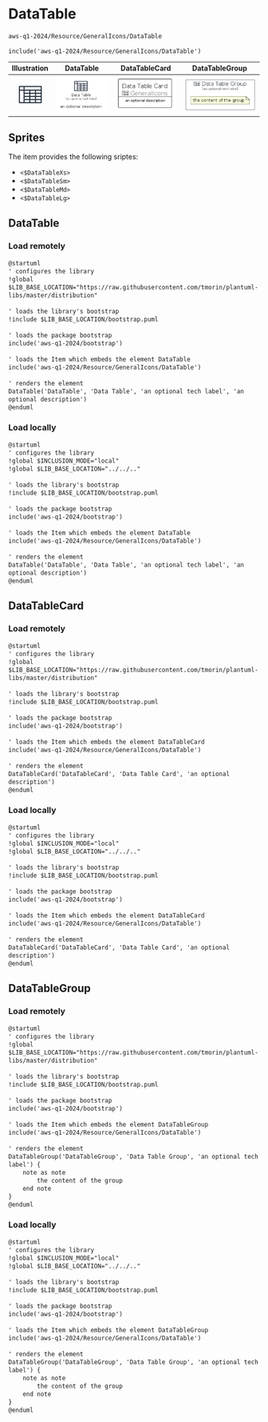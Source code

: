 # DataTable


```text
aws-q1-2024/Resource/GeneralIcons/DataTable
```

```text
include('aws-q1-2024/Resource/GeneralIcons/DataTable')
```



| Illustration | DataTable | DataTableCard | DataTableGroup |
| :---: | :---: | :---: | :---: |
| ![illustration for Illustration](../../../aws-q1-2024/Resource/GeneralIcons/DataTable.png) | ![illustration for DataTable](../../../aws-q1-2024/Resource/GeneralIcons/DataTable.Local.png) | ![illustration for DataTableCard](../../../aws-q1-2024/Resource/GeneralIcons/DataTableCard.Local.png) | ![illustration for DataTableGroup](../../../aws-q1-2024/Resource/GeneralIcons/DataTableGroup.Local.png) |



## Sprites
The item provides the following sriptes:

- `<$DataTableXs>`
- `<$DataTableSm>`
- `<$DataTableMd>`
- `<$DataTableLg>`





## DataTable

### Load remotely
```plantuml
@startuml
' configures the library
!global $LIB_BASE_LOCATION="https://raw.githubusercontent.com/tmorin/plantuml-libs/master/distribution"

' loads the library's bootstrap
!include $LIB_BASE_LOCATION/bootstrap.puml

' loads the package bootstrap
include('aws-q1-2024/bootstrap')

' loads the Item which embeds the element DataTable
include('aws-q1-2024/Resource/GeneralIcons/DataTable')

' renders the element
DataTable('DataTable', 'Data Table', 'an optional tech label', 'an optional description')
@enduml
```

### Load locally
```plantuml
@startuml
' configures the library
!global $INCLUSION_MODE="local"
!global $LIB_BASE_LOCATION="../../.."

' loads the library's bootstrap
!include $LIB_BASE_LOCATION/bootstrap.puml

' loads the package bootstrap
include('aws-q1-2024/bootstrap')

' loads the Item which embeds the element DataTable
include('aws-q1-2024/Resource/GeneralIcons/DataTable')

' renders the element
DataTable('DataTable', 'Data Table', 'an optional tech label', 'an optional description')
@enduml
```

## DataTableCard

### Load remotely
```plantuml
@startuml
' configures the library
!global $LIB_BASE_LOCATION="https://raw.githubusercontent.com/tmorin/plantuml-libs/master/distribution"

' loads the library's bootstrap
!include $LIB_BASE_LOCATION/bootstrap.puml

' loads the package bootstrap
include('aws-q1-2024/bootstrap')

' loads the Item which embeds the element DataTableCard
include('aws-q1-2024/Resource/GeneralIcons/DataTable')

' renders the element
DataTableCard('DataTableCard', 'Data Table Card', 'an optional description')
@enduml
```

### Load locally
```plantuml
@startuml
' configures the library
!global $INCLUSION_MODE="local"
!global $LIB_BASE_LOCATION="../../.."

' loads the library's bootstrap
!include $LIB_BASE_LOCATION/bootstrap.puml

' loads the package bootstrap
include('aws-q1-2024/bootstrap')

' loads the Item which embeds the element DataTableCard
include('aws-q1-2024/Resource/GeneralIcons/DataTable')

' renders the element
DataTableCard('DataTableCard', 'Data Table Card', 'an optional description')
@enduml
```

## DataTableGroup

### Load remotely
```plantuml
@startuml
' configures the library
!global $LIB_BASE_LOCATION="https://raw.githubusercontent.com/tmorin/plantuml-libs/master/distribution"

' loads the library's bootstrap
!include $LIB_BASE_LOCATION/bootstrap.puml

' loads the package bootstrap
include('aws-q1-2024/bootstrap')

' loads the Item which embeds the element DataTableGroup
include('aws-q1-2024/Resource/GeneralIcons/DataTable')

' renders the element
DataTableGroup('DataTableGroup', 'Data Table Group', 'an optional tech label') {
    note as note
        the content of the group
    end note
}
@enduml
```

### Load locally
```plantuml
@startuml
' configures the library
!global $INCLUSION_MODE="local"
!global $LIB_BASE_LOCATION="../../.."

' loads the library's bootstrap
!include $LIB_BASE_LOCATION/bootstrap.puml

' loads the package bootstrap
include('aws-q1-2024/bootstrap')

' loads the Item which embeds the element DataTableGroup
include('aws-q1-2024/Resource/GeneralIcons/DataTable')

' renders the element
DataTableGroup('DataTableGroup', 'Data Table Group', 'an optional tech label') {
    note as note
        the content of the group
    end note
}
@enduml
```

